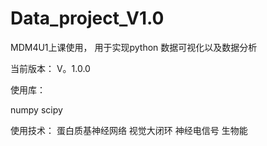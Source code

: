 # Data_project_V1.0

MDM4U1上课使用， 用于实现python 数据可视化以及数据分析

当前版本： V。1.0.0

使用库：

numpy
scipy

使用技术：
  蛋白质基神经网络
  视觉大闭环
  神经电信号
  生物能
